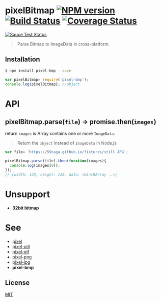 # pixelBitmap [![NPM version][npm-image]][npm] [![Build Status][travis-image]][travis] [![Coverage Status][coveralls-image]][coveralls]

[![Sauce Test Status][sauce-image]][sauce]

> Parse Bitmap to ImageData in cross-platform.

## Installation
```bash
$ npm install pixel-bmp --save
```
```js
var pixelBitmap= require('pixel-bmp');
console.log(pixelBitmap); //object
```

# API

## pixelBitmap.parse(`file`) -> promise.then(`images`)

return `images` is Array contains one or more `ImageData`.
> Return the `object` instead of `ImageData` in Node.js

```js
var file= 'https://59naga.github.io/fixtures/still.JPG';

pixelBitmap.parse(file).then(function(images){
  console.log(images[0]);
});
// {width: 128, height: 128, data: <Uint8Array ..>}
```

# Unsupport
* __32bit bitmap__

# See
* [pixel](https://github.com/59naga/pixel/)
* [pixel-util](https://github.com/59naga/pixel-util/)
* [pixel-gif](https://github.com/59naga/pixel-gif-/)
* [pixel-png](https://github.com/59naga/pixel-png/)
* [pixel-jpg](https://github.com/59naga/pixel-jpg/)
* __pixel-bmp__

License
---
[MIT][License]

[License]: http://59naga.mit-license.org/

[sauce-image]: http://soysauce.berabou.me/u/59798/pixel-bmp.svg?large
[sauce]: https://saucelabs.com/u/59798
[npm-image]:https://img.shields.io/npm/v/pixel-bmp.svg?style=flat-square
[npm]: https://npmjs.org/package/pixel-bmp
[travis-image]: http://img.shields.io/travis/59naga/pixel-bmp.svg?style=flat-square
[travis]: https://travis-ci.org/59naga/pixel-bmp
[coveralls-image]: http://img.shields.io/coveralls/59naga/pixel-bmp.svg?style=flat-square
[coveralls]: https://coveralls.io/r/59naga/pixel-bmp?branch=master